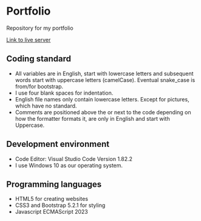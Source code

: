 # Portfolio

Repository for my portfolio

[Link to live server](https://robinofverberg.github.io/te4/)

## Coding standard

- All variables are in English, start with lowercase letters and subsequent words start with uppercase letters (camelCase). Eventual snake_case is from/for bootstrap.
- I use four blank spaces for indentation.
- English file names only contain lowercase letters. Except for pictures, which have no standard.
- Comments are positioned above the or next to the code depending on how the formatter formats it, are only in English and start with Uppercase.
  
## Development environment

- Code Editor: Visual Studio Code Version 1.82.2
- I use Windows 10 as our operating system.

## Programming languages

- HTML5 for creating websites
- CSS3 and Bootstrap 5.2.1 for styling
- Javascript ECMAScript 2023
